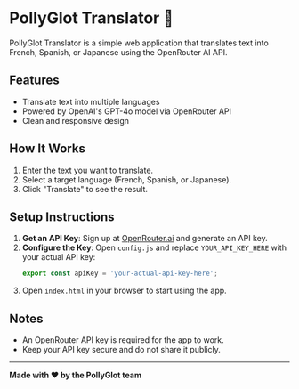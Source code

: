# PollyGlot Translator 🦜

PollyGlot Translator is a simple web application that translates text into French, Spanish, or Japanese using the OpenRouter AI API.

## Features

- Translate text into multiple languages
- Powered by OpenAI's GPT-4o model via OpenRouter API
- Clean and responsive design

## How It Works

1. Enter the text you want to translate.
2. Select a target language (French, Spanish, or Japanese).
3. Click "Translate" to see the result.

## Setup Instructions

1. **Get an API Key**: Sign up at [OpenRouter.ai](https://openrouter.ai/) and generate an API key.
2. **Configure the Key**: Open `config.js` and replace `YOUR_API_KEY_HERE` with your actual API key:
   ```javascript
   export const apiKey = 'your-actual-api-key-here';
   ```
3. Open `index.html` in your browser to start using the app.

## Notes

- An OpenRouter API key is required for the app to work.
- Keep your API key secure and do not share it publicly.

---

**Made with ❤️ by the PollyGlot team**
